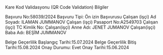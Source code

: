 
Kare Kod Validasyonu (QR Code Validation)
Bilgiler
 
Başvuru No:58039/2024
Başvuru Tipi: Ön izin Başvurusu
Çalışan (işçi) Ad Soyadı: ILAMAN JUMMANOV 
Çalışan (işçi) Pasaport No:A2549703
Çalışan (işçi) TC Kimlik No:
Çalışan(işçi) Anne Adı: JENET JUMANOV
Çalışan(işçi) Baba Adı: BEŞİM JUMMANOV

Belge Geçerlilik Başlangıç Tarihi:15.07.2024
Belge Geçerlilik Bitiş Tarihi:15.08.2024
Onay Durumu: Evet
Onay Tarihi:15.06.2024

